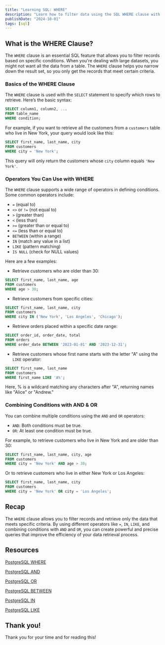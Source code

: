 ```yaml
---
title: "Learning SQL: WHERE"
description: "Learn how to filter data using the SQL WHERE clause with operators like IN, LIKE, and more. Master combining conditions with AND and OR for efficient queries."
publishDate: "2024-10-01"
tags: [sql]
---
```


## What is the WHERE Clause?

The `WHERE` clause is an essential SQL feature that allows you to filter records based on specific conditions. When you're dealing with large datasets, you might not want all the data from a table. The `WHERE` clause helps you narrow down the result set, so you only get the records that meet certain criteria.

### Basics of the WHERE Clause

The `WHERE` clause is used with the `SELECT` statement to specify which rows to retrieve. Here’s the basic syntax:

```sql
SELECT column1, column2, ...
FROM table_name
WHERE condition;
```

For example, if you want to retrieve all the customers from a `customers` table who live in New York, your query would look like this:

```sql
SELECT first_name, last_name, city
FROM customers
WHERE city = 'New York';
```

This query will only return the customers whose `city` column equals `'New York'`.

### Operators You Can Use with WHERE

The `WHERE` clause supports a wide range of operators in defining conditions. Some common operators include:

- `=` (equal to)
- `<>` or `!=` (not equal to)
- `>` (greater than)
- `<` (less than)
- `>=` (greater than or equal to)
- `<=` (less than or equal to)
- `BETWEEN` (within a range)
- `IN` (match any value in a list)
- `LIKE` (pattern matching)
- `IS NULL` (check for NULL values)

Here are a few examples:

- Retrieve customers who are older than 30:
    
```sql
SELECT first_name, last_name, age
FROM customers
WHERE age > 30;
```
    
- Retrieve customers from specific cities:
    
```sql
SELECT first_name, last_name, city
FROM customers
WHERE city IN ('New York', 'Los Angeles', 'Chicago');
```
    
- Retrieve orders placed within a specific date range:
    
```sql
SELECT order_id, order_date, total
FROM orders
WHERE order_date BETWEEN '2023-01-01' AND '2023-12-31';
```
    
- Retrieve customers whose first name starts with the letter "A" using the `LIKE` operator:
    
```sql
SELECT first_name, last_name
FROM customers
WHERE first_name LIKE 'A%';
```
Here, % is a wildcard matching any characters after "A", returning names like "Alice" or "Andrew."
    

### Combining Conditions with AND & OR

You can combine multiple conditions using the `AND` and `OR` operators:

- `AND`: Both conditions must be true.
- `OR`: At least one condition must be true.

For example, to retrieve customers who live in New York and are older than 30:

```sql
SELECT first_name, last_name, city, age
FROM customers
WHERE city = 'New York' AND age > 30;
```

Or to retrieve customers who live in either New York or Los Angeles:

```sql
SELECT first_name, last_name, city
FROM customers
WHERE city = 'New York' OR city = 'Los Angeles';
```

## Recap

The `WHERE` clause allows you to filter records and retrieve only the data that meets specific criteria. By using different operators like `=`, `IN`, `LIKE`, and combining conditions with `AND` and `OR`, you can create powerful and precise queries that improve the efficiency of your data retrieval process.

## Resources

[PostgreSQL WHERE](https://www.postgresqltutorial.com/postgresql-tutorial/postgresql-where/)

[PostgreSQL AND](https://www.postgresqltutorial.com/postgresql-tutorial/postgresql-and/)

[PostgreSQL OR](https://www.postgresqltutorial.com/postgresql-tutorial/postgresql-or/)

[PostgreSQL BETWEEN](https://www.postgresqltutorial.com/postgresql-tutorial/postgresql-between/)

[PostgreSQL IN](https://www.postgresqltutorial.com/postgresql-tutorial/postgresql-in/)

[PostgreSQL LIKE](https://www.postgresqltutorial.com/postgresql-tutorial/postgresql-like/)

## Thank you!

Thank you for your time and for reading this!